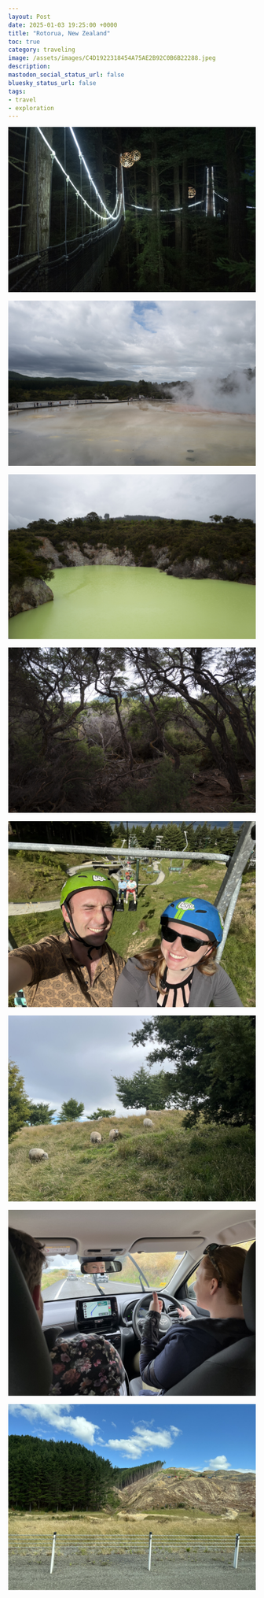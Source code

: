 ```yaml
---
layout: Post
date: 2025-01-03 19:25:00 +0000
title: "Rotorua, New Zealand"
toc: true
category: traveling
image: /assets/images/C4D1922318454A75AE2B92C0B6B22288.jpeg
description: 
mastodon_social_status_url: false
bluesky_status_url: false
tags: 
- travel
- exploration
---
```



![](/assets/images/1DC154D10BE3486E91113F5C699FE02D.jpeg)

![](/assets/images/909F42085644404893D1C0744357810F.jpeg)

![](/assets/images/D27F0B1A86B346099E868C13B0C6F63C.jpeg)

![](/assets/images/8B650A7BA458490786DE8CCC2159B9D7.jpeg)

![](/assets/images/C4D1922318454A75AE2B92C0B6B22288.jpeg)

![](/assets/images/637787DB1DD74DD998EA444F0EE4B554.jpeg)

![](/assets/images/B83176D705D947F8B7FAF418B274AE5F.jpeg)

![](/assets/images/D40E3600D324468EB8BC03CED9E60A51.jpeg)
